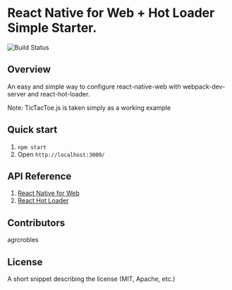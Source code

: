 # React Native for Web + Hot Loader Simple Starter.

![Build Status](https://api.travis-ci.org/agrcrobles/react-native-web-webpack-starter.svg?master)

## Overview
An easy and simple way to configure react-native-web with webpack-dev-server and react-hot-loader.

Note: TicTacToe.js is taken simply as a working example

## Quick start

1. `npm start`
2. Open `http://localhost:3000/`

## API Reference

1. [React Native for Web](https://github.com/necolas/react-native-web)
2. [React Hot Loader](https://github.com/gaearon/react-hot-loader)

## Contributors

agrcrobles

## License

A short snippet describing the license (MIT, Apache, etc.)
